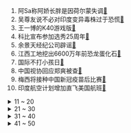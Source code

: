 1. 阿Sa称阿娇长胖是因荷尔蒙失调[:link:](https://s.weibo.com/weibo?q=%23阿Sa称阿娇长胖是因荷尔蒙失调%23&Refer=top)
2. 吴尊友说不必对印度变异毒株过于恐慌[:link:](https://s.weibo.com/weibo?q=%23吴尊友说不必对印度变异毒株过于恐慌%23&Refer=top)
3. 王一博的K40游戏版[:link:](https://s.weibo.com/weibo?q=%23王一博的K40游戏版%23&Refer=top)
4. 科比宣布参加选秀25周年[:link:](https://s.weibo.com/weibo?q=%23科比宣布参加选秀25周年%23&Refer=top)
5. 余景天经纪公司辟谣[:link:](https://s.weibo.com/weibo?q=%23余景天经纪公司辟谣%23&Refer=top)
6. 江西工地挖出6600万年前恐龙蛋化石[:link:](https://s.weibo.com/weibo?q=%23江西工地挖出6600万年前恐龙蛋化石%23&Refer=top)
7. 国际不打小孩日[:link:](https://s.weibo.com/weibo?q=%23国际不打小孩日%23&Refer=top)
8. 中国视协回应郑爽被查[:link:](https://s.weibo.com/weibo?q=%23中国视协回应郑爽被查%23&Refer=top)
9. 梅西将接种中国新冠疫苗后比赛[:link:](https://s.weibo.com/weibo?q=%23梅西将接种中国新冠疫苗后比赛%23&Refer=top)
10. 印度航空计划增加直飞美国航班[:link:](https://s.weibo.com/weibo?q=%23印度航空计划增加直飞美国航班%23&Refer=top)
<details>
<summary>11 ~ 20</summary>

11. 金莎 从上往下拍同款下巴你也有[:link:](https://s.weibo.com/weibo?q=%23金莎%20从上往下拍同款下巴你也有%23&Refer=top)
12. 13家被约谈网络平台企业表态[:link:](https://s.weibo.com/weibo?q=%2313家被约谈网络平台企业表态%23&Refer=top)
13. 如何评价郭艾伦总决赛第二战的表现[:link:](https://s.weibo.com/weibo?q=%23如何评价郭艾伦总决赛第二战的表现%23&Refer=top)
14. 小学校长愿意聘用残障女硕士[:link:](https://s.weibo.com/weibo?q=%23小学校长愿意聘用残障女硕士%23&Refer=top)
15. 75位一线艺人注销200家关联公司[:link:](https://s.weibo.com/weibo?q=%2375位一线艺人注销200家关联公司%23&Refer=top)
16. 特斯拉维权女主称为自保谎称怀孕[:link:](https://s.weibo.com/weibo?q=%23特斯拉维权女主称为自保谎称怀孕%23&Refer=top)
17. 结婚后有必要戴婚戒吗[:link:](https://s.weibo.com/weibo?q=%23结婚后有必要戴婚戒吗%23&Refer=top)
18. 张雨绮再现美人鱼名场面[:link:](https://s.weibo.com/weibo?q=%23张雨绮再现美人鱼名场面%23&Refer=top)
19. 四川航空短信[:link:](https://s.weibo.com/weibo?q=%23四川航空短信%23&Refer=top)
20. 刘宇学历[:link:](https://s.weibo.com/weibo?q=%23刘宇学历%23&Refer=top)
</details>
<details>
<summary>21 ~ 30</summary>

21. 闺蜜拉女孩跑出被表白困境[:link:](https://s.weibo.com/weibo?q=%23闺蜜拉女孩跑出被表白困境%23&Refer=top)
22. 过三爽一家都是戏精[:link:](https://s.weibo.com/weibo?q=%23过三爽一家都是戏精%23&Refer=top)
23. 东北的饭菜有多实在[:link:](https://s.weibo.com/weibo?q=%23东北的饭菜有多实在%23&Refer=top)
24. 退赛[:link:](https://s.weibo.com/weibo?q=%23退赛%23&Refer=top)
25. 梁辰陆景沙发吻[:link:](https://s.weibo.com/weibo?q=%23梁辰陆景沙发吻%23&Refer=top)
26. 许光汉 很谢谢你们现在还喜欢我[:link:](https://s.weibo.com/weibo?q=%23许光汉%20很谢谢你们现在还喜欢我%23&Refer=top)
27. 课上一半就退休的老师[:link:](https://s.weibo.com/weibo?q=%23课上一半就退休的老师%23&Refer=top)
28. 135岁梨树开花冠盖面积达300平方米[:link:](https://s.weibo.com/weibo?q=%23135岁梨树开花冠盖面积达300平方米%23&Refer=top)
29. 如何评价杨鸣临场指挥[:link:](https://s.weibo.com/weibo?q=%23如何评价杨鸣临场指挥%23&Refer=top)
30. 学粤语的第一个月[:link:](https://s.weibo.com/weibo?q=%23学粤语的第一个月%23&Refer=top)
</details>
<details>
<summary>31 ~ 40</summary>

31. 周震南 队长是一辈子的事情[:link:](https://s.weibo.com/weibo?q=%23周震南%20队长是一辈子的事情%23&Refer=top)
32. 余景天父母[:link:](https://s.weibo.com/weibo?q=%23余景天父母%23&Refer=top)
33. 罪犯刑满释放前通过本科论文答辩[:link:](https://s.weibo.com/weibo?q=%23罪犯刑满释放前通过本科论文答辩%23&Refer=top)
34. 我国空间站可在轨至少10年[:link:](https://s.weibo.com/weibo?q=%23我国空间站可在轨至少10年%23&Refer=top)
35. 我国每年城市餐饮浪费340到360亿斤[:link:](https://s.weibo.com/weibo?q=%23我国每年城市餐饮浪费340到360亿斤%23&Refer=top)
36. 欢欢欺负米桃[:link:](https://s.weibo.com/weibo?q=%23欢欢欺负米桃%23&Refer=top)
37. 高校男生裤子晾宿舍半年长出鸟窝[:link:](https://s.weibo.com/weibo?q=%23高校男生裤子晾宿舍半年长出鸟窝%23&Refer=top)
38. 胆小的人别在地铁看恐怖片[:link:](https://s.weibo.com/weibo?q=%23胆小的人别在地铁看恐怖片%23&Refer=top)
39. 金靖李佳琦互怼太好笑了[:link:](https://s.weibo.com/weibo?q=%23金靖李佳琦互怼太好笑了%23&Refer=top)
40. 北京门头沟灵山飘雪花[:link:](https://s.weibo.com/weibo?q=%23北京门头沟灵山飘雪花%23&Refer=top)
</details>
<details>
<summary>41 ~ 50</summary>

41. 四月最后一天[:link:](https://s.weibo.com/weibo?q=%23四月最后一天%23&Refer=top)
42. 副处长回应体验送外卖走红[:link:](https://s.weibo.com/weibo?q=%23副处长回应体验送外卖走红%23&Refer=top)
43. 锂电池原料价格翻番[:link:](https://s.weibo.com/weibo?q=%23锂电池原料价格翻番%23&Refer=top)
44. 印度105岁老人与95岁妻子战胜新冠病毒[:link:](https://s.weibo.com/weibo?q=%23印度105岁老人与95岁妻子战胜新冠病毒%23&Refer=top)
45. 下雪[:link:](https://s.weibo.com/weibo?q=%23下雪%23&Refer=top)
46. 国防部称印方有关言论与事实完全不符[:link:](https://s.weibo.com/weibo?q=%23国防部称印方有关言论与事实完全不符%23&Refer=top)
47. 窥探[:link:](https://s.weibo.com/weibo?q=%23窥探%23&Refer=top)
48. 黄子韬分不清狼人杀和剧本杀[:link:](https://s.weibo.com/weibo?q=%23黄子韬分不清狼人杀和剧本杀%23&Refer=top)
49. 男子治前列腺炎4个月花9万[:link:](https://s.weibo.com/weibo?q=%23男子治前列腺炎4个月花9万%23&Refer=top)
50. 男子伙同母亲虐待妻子终审获刑一年半[:link:](https://s.weibo.com/weibo?q=%23男子伙同母亲虐待妻子终审获刑一年半%23&Refer=top)
</details>